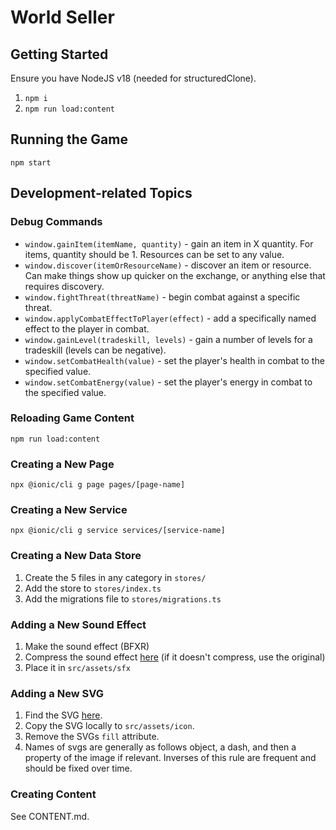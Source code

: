 # World Seller

## Getting Started

Ensure you have NodeJS v18 (needed for structuredClone).

1. `npm i`
2. `npm run load:content`

## Running the Game

`npm start`


## Development-related Topics

### Debug Commands

* `window.gainItem(itemName, quantity)` - gain an item in X quantity. For items, quantity should be 1. Resources can be set to any value.
* `window.discover(itemOrResourceName)` - discover an item or resource. Can make things show up quicker on the exchange, or anything else that requires discovery.
* `window.fightThreat(threatName)` - begin combat against a specific threat.
* `window.applyCombatEffectToPlayer(effect)` - add a specifically named effect to the player in combat.
* `window.gainLevel(tradeskill, levels)` - gain a number of levels for a tradeskill (levels can be negative).
* `window.setCombatHealth(value)` - set the player's health in combat to the specified value.
* `window.setCombatEnergy(value)` - set the player's energy in combat to the specified value.

### Reloading Game Content

`npm run load:content`

### Creating a New Page

`npx @ionic/cli g page pages/[page-name]`

### Creating a New Service

`npx @ionic/cli g service services/[service-name]`

### Creating a New Data Store

1. Create the 5 files in any category in `stores/`
1. Add the store to `stores/index.ts`
1. Add the migrations file to `stores/migrations.ts`

### Adding a New Sound Effect

1. Make the sound effect (BFXR)
1. Compress the sound effect [here](https://www.freeconvert.com/wav-compressor) (if it doesn't compress, use the original)
1. Place it in `src/assets/sfx`

### Adding a New SVG

1. Find the SVG [here](https://seiyria.com/gameicons-font/).
1. Copy the SVG locally to `src/assets/icon`.
1. Remove the SVGs `fill` attribute.
1. Names of svgs are generally as follows object, a dash, and then a property of the image if relevant. Inverses of this rule are frequent and should be fixed over time.

### Creating Content

See CONTENT.md.
